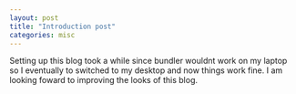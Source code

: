 ```yaml
---
layout: post
title: "Introduction post"
categories: misc
---
```


Setting up this blog took a while since bundler wouldnt work on my laptop so I eventually to switched to my desktop and now things work fine. I am looking foward to improving the looks of this blog.
